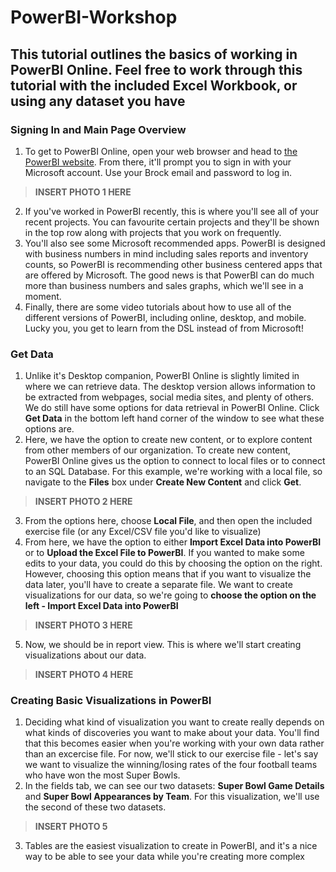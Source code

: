 # PowerBI-Workshop
## This tutorial outlines the basics of working in **PowerBI Online**. Feel free to work through this tutorial with the included Excel Workbook, or using any dataset you have

### Signing In and Main Page Overview
1. To get to PowerBI Online, open your web browser and head to [the PowerBI website](app.powerbi.com). From there, it'll prompt you to sign in with your Microsoft account. Use your Brock email and password to log in.
> **INSERT PHOTO 1 HERE**
2. If you've worked in PowerBI recently, this is where you'll see all of your recent projects. You can favourite certain projects and they'll be shown in the top row along with projects that you work on frequently.
3. You'll also see some Microsoft recommended apps. PowerBI is designed with business numbers in mind including sales reports and  inventory counts, so PowerBI is recommending other business centered apps that are offered by Microsoft. The good news is that PowerBI can do much more than business numbers and sales graphs, which we'll see in a moment.
4. Finally, there are some video tutorials about how to use all of the different versions of PowerBI, including online, desktop, and mobile. Lucky you, you get to learn from the DSL instead of from Microsoft!

### Get Data
1. Unlike it's Desktop companion, PowerBI Online is slightly limited in where we can retrieve data. The desktop version allows information to be extracted from webpages, social media sites, and plenty of others. We do still have some options for data retrieval in PowerBI Online. Click **Get Data** in the bottom left hand corner of the window to see what these options are.
2. Here, we have the option to create new content, or to explore content from other members of our organization. To create new content, PowerBI Online gives us the option to connect to local files or to connect to an SQL Database. For this example, we're working with a local file, so navigate to the **Files** box under **Create New Content** and click **Get**.
> **INSERT PHOTO 2 HERE**
3. From the options here, choose **Local File**, and then open the included exercise file (or any Excel/CSV file you'd like to visualize)
4. From here, we have the option to either **Import Excel Data into PowerBI** or to **Upload the Excel File to PowerBI**. If you wanted to make some edits to your data, you could do this by choosing the option on the right. However, choosing this option means that if you want to visualize the data later, you'll have to create a separate file. We want to create visualizations for our data, so we're going to **choose the option on the left - Import Excel Data into PowerBI**
> **INSERT PHOTO 3 HERE**
5. Now, we should be in report view. This is where we'll start creating visualizations about our data.
> **INSERT PHOTO 4 HERE**

### Creating Basic Visualizations in PowerBI
1. Deciding what kind of visualization you want to create really depends on what kinds of discoveries you want to make about your data. You'll find that this becomes easier when you're working with your own data rather than an excercise file. For now, we'll stick to our exercise file - let's say we want to visualize the winning/losing rates of the four football teams who have won the most Super Bowls.
2. In the fields tab, we can see our two datasets: **Super Bowl Game Details** and **Super Bowl Appearances by Team**. For this visualization, we'll use the second of these two datasets.
> **INSERT PHOTO 5**
3. Tables are the easiest visualization to create in PowerBI, and it's a nice way to be able to see your data while you're creating more complex 
